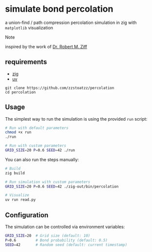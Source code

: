 # simulate bond percolation

a union-find / path compression percolation simulation in zig with `matplotlib` visualization

> [!NOTE]
> inspired by the work of [Dr. Robert M. Ziff](https://scholar.google.com/citations?hl=en&user=CUqzFcEAAAAJ)

## requirements
- [zig](https://ziglang.org/learn/getting-started/#managers)
- [uv](https://docs.astral.sh/uv/getting-started/installation/)

```
git clone https://github.com/zzstoatzz/percolation
cd percolation
```

## Usage

The simplest way to run the simulation is using the provided `run` script:

```bash
# Run with default parameters
chmod +x run
./run

# Run with custom parameters
GRID_SIZE=20 P=0.6 SEED=42 ./run
```

You can also run the steps manually:

```bash
# Build
zig build

# Run simulation with custom parameters
GRID_SIZE=20 P=0.6 SEED=42 ./zig-out/bin/percolation

# Visualize
uv run read.py
```

## Configuration

The simulation can be controlled via environment variables:

```bash
GRID_SIZE=20  # Grid size (default: 10)
P=0.6         # Bond probability (default: 0.5) 
SEED=42       # Random seed (default: current timestamp)
```